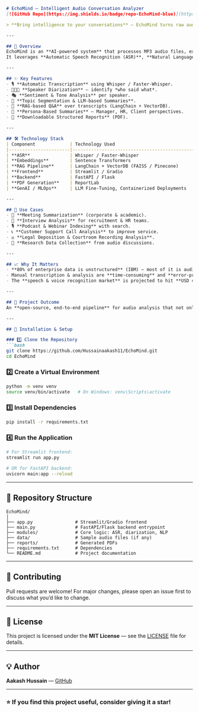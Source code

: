 ````markdown
# EchoMind — Intelligent Audio Conversation Analyzer  
[![GitHub Repo](https://img.shields.io/badge/repo-EchoMind-blue)](https://github.com/Hussainaakash11/EchoMind.git)

> **Bring intelligence to your conversations** — EchoMind turns raw audio into structured, actionable insights.

---

## 📌 Overview  
EchoMind is an **AI-powered system** that processes MP3 audio files, extracts transcripts, performs **deep conversational analysis**, and generates **structured, downloadable reports**.  
It leverages **Automatic Speech Recognition (ASR)**, **Natural Language Processing (NLP)**, and **Retrieval-Augmented Generation (RAG)** to deliver meaningful insights from spoken conversations.

---

## ✨ Key Features  
- 🎙️ **Automatic Transcription** using Whisper / Faster-Whisper.  
- 🧑‍🤝‍🧑 **Speaker Diarization** – identify *who said what*.  
- 🎭 **Sentiment & Tone Analysis** per speaker.  
- 📝 **Topic Segmentation & LLM-based Summaries**.  
- 🔎 **RAG-based Q&A** over transcripts (LangChain + VectorDB).  
- 👥 **Persona-Based Summaries** – Manager, HR, Client perspectives.  
- 📄 **Downloadable Structured Reports** (PDF).  

---

## 🛠️ Technology Stack  
| Component             | Technology Used                                  |
|-----------------------|-------------------------------------------------|
| **ASR**               | Whisper / Faster-Whisper                        |
| **Embeddings**        | Sentence Transformers                           |
| **RAG Pipeline**      | LangChain + VectorDB (FAISS / Pinecone)          |
| **Frontend**          | Streamlit / Gradio                              |
| **Backend**           | FastAPI / Flask                                 |
| **PDF Generation**    | ReportLab                                       |
| **GenAI / MLOps**     | LLM Fine-Tuning, Containerized Deployments       |

---

## 🚀 Use Cases  
- 🏢 **Meeting Summarization** (corporate & academic).  
- 👥 **Interview Analysis** for recruitment & HR teams.  
- 🎙️ **Podcast & Webinar Indexing** with search.  
- 📞 **Customer Support Call Analysis** to improve service.  
- ⚖️ **Legal Deposition & Courtroom Recording Analysis**.  
- 🔬 **Research Data Collection** from audio discussions.

---

## 📈 Why It Matters  
- **80% of enterprise data is unstructured** (IBM) — most of it is audio.  
- Manual transcription & analysis are **time-consuming** and **error-prone**.  
- The **speech & voice recognition market** is projected to hit **USD 49.8B by 2030** (CAGR ~18.3%).  

---

## 🧩 Project Outcome  
An **open-source, end-to-end pipeline** for audio analysis that not only transcribes but also extracts insights, enabling **interactive Q&A** and **structured reporting**.

---

## 📝 Installation & Setup  

### 1️⃣ Clone the Repository  
```bash
git clone https://github.com/Hussainaakash11/EchoMind.git
cd EchoMind
````

### 2️⃣ Create a Virtual Environment

```bash
python -m venv venv
source venv/bin/activate   # On Windows: venv\Scripts\activate
```

### 3️⃣ Install Dependencies

```bash
pip install -r requirements.txt
```

### 4️⃣ Run the Application

```bash
# For Streamlit frontend:
streamlit run app.py

# OR for FastAPI backend:
uvicorn main:app --reload
```

---

## 📂 Repository Structure

```
EchoMind/
│
├── app.py                # Streamlit/Gradio frontend
├── main.py               # FastAPI/Flask backend entrypoint
├── modules/              # Core logic: ASR, diarization, NLP
├── data/                 # Sample audio files (if any)
├── reports/              # Generated PDFs
├── requirements.txt      # Dependencies
└── README.md             # Project documentation
```

---

## 🤝 Contributing

Pull requests are welcome! For major changes, please open an issue first to discuss what you’d like to change.

---

## 📜 License

This project is licensed under the **MIT License** — see the [LICENSE](LICENSE) file for details.

---

## 💡 Author

**Aakash Hussain** — [GitHub](https://github.com/Hussainaakash11)

---

### ⭐ If you find this project useful, consider giving it a star!
